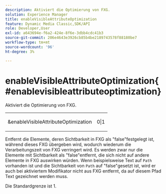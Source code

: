 ```yaml
---
description: Aktiviert die Optimierung von FXG.
solution: Experience Manager
title: enableVisibleAttributeOptimization
feature: Dynamic Media Classic,SDK/API
role: Developer,User
exl-id: a643694e-f6a2-424e-8f6e-3dbb4cdc41b3
source-git-commit: 206e4643e3926cb85b4be2189743578f88180be7
workflow-type: tm+mt
source-wordcount: '96'
ht-degree: 3%

---
```


# enableVisibleAttributeOptimization{#enablevisibleattributeoptimization}

Aktiviert die Optimierung von FXG.

<table id="simpletable_FDE0D8786BC747AF87A336452500E695"> 
 <tr class="strow"> 
  <td class="stentry"> <p><span class="codeph"> &amp;enableVisibleAttributeOptimization</span> </p> </td> 
  <td class="stentry"> <p>0|1 </p></td> 
 </tr> 
</table>

Entfernt die Elemente, deren Sichtbarkeit in FXG als &quot;false&quot;festgelegt ist, während dieses FXG übergeben wird, wodurch wiederum die Verarbeitungszeit von FXG verringert wird. Es werden zwar nur die Elemente mit Sichtbarkeit als &quot;false&quot;entfernt, die sich nicht auf andere Elemente in FXG auswirken würden. Wenn beispielsweise Text auf `Path` vorhanden ist und die Sichtbarkeit von `Path` auf &quot;false&quot;gesetzt ist, wird er auch bei aktiviertem Modifikator nicht aus FXG entfernt, da auf diesem Pfad Text gezeichnet werden muss.

Die Standardgrenze ist 1.
